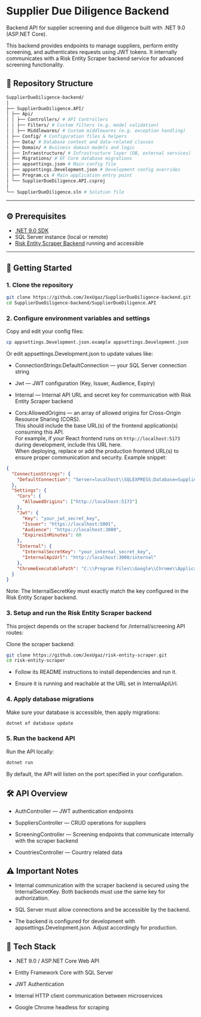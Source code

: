 # Supplier Due Diligence Backend

Backend API for supplier screening and due diligence built with .NET 9.0 (ASP.NET Core).

This backend provides endpoints to manage suppliers, perform entity screening, and authenticates requests using JWT tokens. It internally communicates with a Risk Entity Scraper backend service for advanced screening functionality.

## 📁 Repository Structure

```bash
SupplierDueDiligence-backend/
│
├── SupplierDueDiligence.API/
│ ├── Api/
│ │ ├── Controllers/ # API Controllers
│ │ ├── Filters/ # Custom filters (e.g. model validation)
│ │ ├── Middlewares/ # Custom middlewares (e.g. exception handling)
│ ├── Config/ # Configuration files & helpers
│ ├── Data/ # Database context and data-related classes
│ ├── Domain/ # Business domain models and logic
│ ├── Infraestructure/ # Infrastructure layer (DB, external services)
│ ├── Migrations/ # EF Core database migrations
│ ├── appsettings.json # Main config file
│ ├── appsettings.Development.json # Development config overrides
│ ├── Program.cs # Main application entry point
│ └── SupplierDueDiligence.API.csproj
│
└── SupplierDueDiligence.sln # Solution file
```

---

## ⚙️ Prerequisites

- [.NET 9.0 SDK](https://dotnet.microsoft.com/en-us/download/dotnet/9.0)
- SQL Server instance (local or remote)
- [Risk Entity Scraper Backend](https://github.com/JexUgaz/risk-entity-scraper) running and accessible

---

## 🚀 Getting Started

### 1. Clone the repository

```bash
git clone https://github.com/JexUgaz/SupplierDueDiligence-backend.git
cd SupplierDueDiligence-backend/SupplierDueDiligence.API
```

### 2. Configure environment variables and settings

Copy and edit your config files:

```bash
cp appsettings.Development.json.example appsettings.Development.json
```

Or edit appsettings.Development.json to update values like:

- ConnectionStrings:DefaultConnection — your SQL Server connection string

- Jwt — JWT configuration (Key, Issuer, Audience, Expiry)

- Internal — Internal API URL and secret key for communication with Risk Entity Scraper backend

- Cors:AllowedOrigins — an array of allowed origins for Cross-Origin Resource Sharing (CORS).  
   This should include the base URL(s) of the frontend application(s) consuming this API.  
   For example, if your React frontend runs on `http://localhost:5173` during development, include this URL here.  
   When deploying, replace or add the production frontend URL(s) to ensure proper communication and security.
  Example snippet:

```json
{
  "ConnectionStrings": {
    "DefaultConnection": "Server=localhost\\SQLEXPRESS;Database=SupplierDueDiligence;Trusted_Connection=True;TrustServerCertificate=True"
  },
  "Settings": {
    "Cors": {
      "AllowedOrigins": ["http://localhost:5173"]
    },
    "Jwt": {
      "Key": "your_jwt_secret_key",
      "Issuer": "https://localhost:5001",
      "Audience": "https://localhost:3000",
      "ExpiresInMinutes": 60
    },
    "Internal": {
      "InternalSecretKey": "your_internal_secret_key",
      "InternalApiUrl": "http://localhost:3000/internal"
    },
    "ChromeExecutablePath": "C:\\Program Files\\Google\\Chrome\\Application\\chrome.exe"
  }
}
```

Note: The InternalSecretKey must exactly match the key configured in the Risk Entity Scraper backend.

### 3. Setup and run the Risk Entity Scraper backend

This project depends on the scraper backend for /internal/screening API routes:

Clone the scraper backend:

```bash
git clone https://github.com/JexUgaz/risk-entity-scraper.git
cd risk-entity-scraper
```

- Follow its README instructions to install dependencies and run it.

- Ensure it is running and reachable at the URL set in InternalApiUrl.

### 4. Apply database migrations

Make sure your database is accessible, then apply migrations:

```bash
dotnet ef database update
```

### 5. Run the backend API

Run the API locally:

```bash
dotnet run
```

By default, the API will listen on the port specified in your configuration.

## 🛠️ API Overview

- AuthController — JWT authentication endpoints

- SuppliersController — CRUD operations for suppliers

- ScreeningController — Screening endpoints that communicate internally with the scraper backend

- CountriesController — Country related data

## ⚠️ Important Notes

- Internal communication with the scraper backend is secured using the InternalSecretKey. Both backends must use the same key for authorization.

- SQL Server must allow connections and be accessible by the backend.

- The backend is configured for development with appsettings.Development.json. Adjust accordingly for production.

## 🧰 Tech Stack

- .NET 9.0 / ASP.NET Core Web API

- Entity Framework Core with SQL Server

- JWT Authentication

- Internal HTTP client communication between microservices

- Google Chrome headless for scraping
